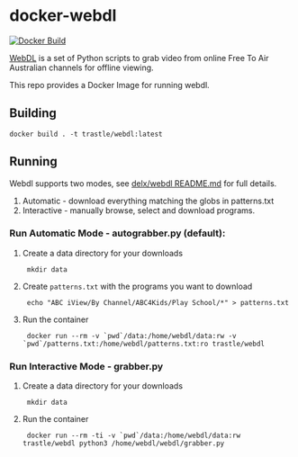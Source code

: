 # docker-webdl

[![Docker Build](https://img.shields.io/docker/automated/trastle/webdl.svg)](https://hub.docker.com/r/trastle/webdl/)

[WebDL](https://bitbucket.org/delx/webdl) is a set of Python scripts to grab video from online Free To Air Australian channels for offline viewing.

This repo provides a Docker Image for running webdl.

## Building

    docker build . -t trastle/webdl:latest

## Running

Webdl supports two modes, see [delx/webdl README.md](https://bitbucket.org/delx/webdl) for full details.

1. Automatic - download everything matching the globs in patterns.txt
2. Interactive - manually browse, select and download programs.

### Run Automatic Mode - autograbber.py (default):

1. Create a data directory for your downloads

        mkdir data
        
2. Create ```patterns.txt``` with the programs you want to download

        echo "ABC iView/By Channel/ABC4Kids/Play School/*" > patterns.txt

3. Run the container

        docker run --rm -v `pwd`/data:/home/webdl/data:rw -v `pwd`/patterns.txt:/home/webdl/patterns.txt:ro trastle/webdl

### Run Interactive Mode - grabber.py

1. Create a data directory for your downloads

        mkdir data
        
2. Run the container

        docker run --rm -ti -v `pwd`/data:/home/webdl/data:rw trastle/webdl python3 /home/webdl/webdl/grabber.py
